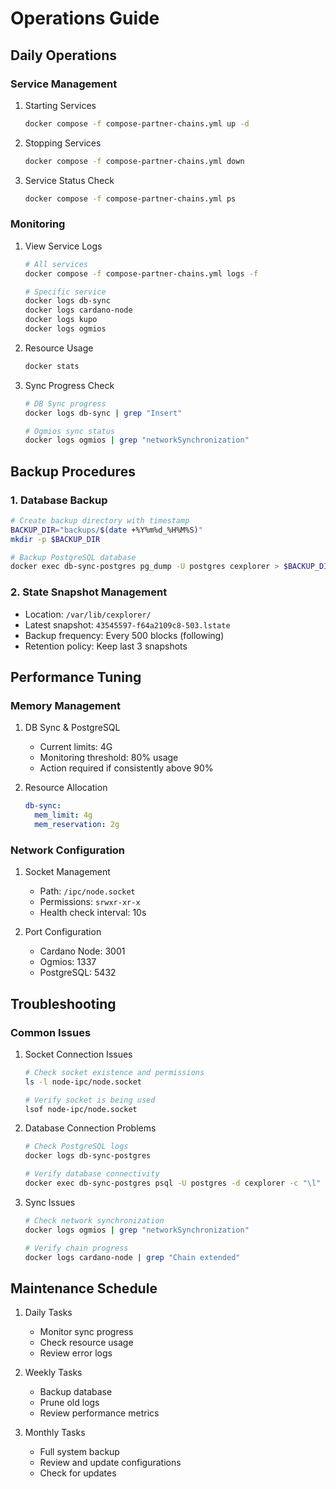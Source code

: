 # Operations Guide

## Daily Operations

### Service Management

1. Starting Services
   ```bash
   docker compose -f compose-partner-chains.yml up -d
   ```

2. Stopping Services
   ```bash
   docker compose -f compose-partner-chains.yml down
   ```

3. Service Status Check
   ```bash
   docker compose -f compose-partner-chains.yml ps
   ```

### Monitoring

1. View Service Logs
   ```bash
   # All services
   docker compose -f compose-partner-chains.yml logs -f

   # Specific service
   docker logs db-sync
   docker logs cardano-node
   docker logs kupo
   docker logs ogmios
   ```

2. Resource Usage
   ```bash
   docker stats
   ```

3. Sync Progress Check
   ```bash
   # DB Sync progress
   docker logs db-sync | grep "Insert"

   # Ogmios sync status
   docker logs ogmios | grep "networkSynchronization"
   ```

## Backup Procedures

### 1. Database Backup
```bash
# Create backup directory with timestamp
BACKUP_DIR="backups/$(date +%Y%m%d_%H%M%S)"
mkdir -p $BACKUP_DIR

# Backup PostgreSQL database
docker exec db-sync-postgres pg_dump -U postgres cexplorer > $BACKUP_DIR/cexplorer.sql
```

### 2. State Snapshot Management
- Location: `/var/lib/cexplorer/`
- Latest snapshot: `43545597-f64a2109c8-503.lstate`
- Backup frequency: Every 500 blocks (following)
- Retention policy: Keep last 3 snapshots

## Performance Tuning

### Memory Management
1. DB Sync & PostgreSQL
   - Current limits: 4G
   - Monitoring threshold: 80% usage
   - Action required if consistently above 90%

2. Resource Allocation
   ```yaml
   db-sync:
     mem_limit: 4g
     mem_reservation: 2g
   ```

### Network Configuration
1. Socket Management
   - Path: `/ipc/node.socket`
   - Permissions: `srwxr-xr-x`
   - Health check interval: 10s

2. Port Configuration
   - Cardano Node: 3001
   - Ogmios: 1337
   - PostgreSQL: 5432

## Troubleshooting

### Common Issues

1. Socket Connection Issues
   ```bash
   # Check socket existence and permissions
   ls -l node-ipc/node.socket
   
   # Verify socket is being used
   lsof node-ipc/node.socket
   ```

2. Database Connection Problems
   ```bash
   # Check PostgreSQL logs
   docker logs db-sync-postgres
   
   # Verify database connectivity
   docker exec db-sync-postgres psql -U postgres -d cexplorer -c "\l"
   ```

3. Sync Issues
   ```bash
   # Check network synchronization
   docker logs ogmios | grep "networkSynchronization"
   
   # Verify chain progress
   docker logs cardano-node | grep "Chain extended"
   ```

## Maintenance Schedule

1. Daily Tasks
   - Monitor sync progress
   - Check resource usage
   - Review error logs

2. Weekly Tasks
   - Backup database
   - Prune old logs
   - Review performance metrics

3. Monthly Tasks
   - Full system backup
   - Review and update configurations
   - Check for updates
